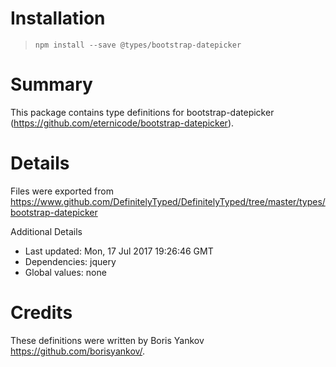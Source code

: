 # Installation
> `npm install --save @types/bootstrap-datepicker`

# Summary
This package contains type definitions for bootstrap-datepicker (https://github.com/eternicode/bootstrap-datepicker).

# Details
Files were exported from https://www.github.com/DefinitelyTyped/DefinitelyTyped/tree/master/types/bootstrap-datepicker

Additional Details
 * Last updated: Mon, 17 Jul 2017 19:26:46 GMT
 * Dependencies: jquery
 * Global values: none

# Credits
These definitions were written by Boris Yankov <https://github.com/borisyankov/>.
